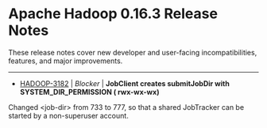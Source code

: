 
<!---
# Licensed to the Apache Software Foundation (ASF) under one
# or more contributor license agreements.  See the NOTICE file
# distributed with this work for additional information
# regarding copyright ownership.  The ASF licenses this file
# to you under the Apache License, Version 2.0 (the
# "License"); you may not use this file except in compliance
# with the License.  You may obtain a copy of the License at
#
#     http://www.apache.org/licenses/LICENSE-2.0
#
# Unless required by applicable law or agreed to in writing, software
# distributed under the License is distributed on an "AS IS" BASIS,
# WITHOUT WARRANTIES OR CONDITIONS OF ANY KIND, either express or implied.
# See the License for the specific language governing permissions and
# limitations under the License.
-->
# Apache Hadoop  0.16.3 Release Notes

These release notes cover new developer and user-facing incompatibilities, features, and major improvements.


---

* [HADOOP-3182](https://issues.apache.org/jira/browse/HADOOP-3182) | *Blocker* | **JobClient creates submitJobDir with SYSTEM\_DIR\_PERMISSION ( rwx-wx-wx)**

Changed \<job-dir\> from 733 to 777, so that a shared JobTracker can be started by a non-superuser account.



